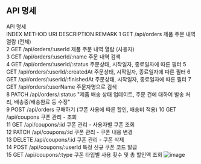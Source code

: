 
## API 명세


API 명세				
INDEX	METHOD	URI	DESCRIPTION	REMARK
1	GET	/api/orders	제품 주문 내역 열람 (전체)	
2	GET	/api/orders/:userId	제품 주문 내역 열람 (사용자)	
3	GET	/api/orders/:userId/:name	주문 내역 검색	
4	GET	/api/orders/:userId/:status	주문상태, 시작일자, 종료일자에 따른 필터	
5	GET	/api/orders/:userId/:createdAt	주문상태, 시작일자, 종료일자에 따른 필터	
6	GET	/api/orders/:userId/:finishedAt	주문상태, 시작일자, 종료일자에 따른 필터	
7	GET	/api/orders/:userName	주문자명으로 검색	
8	PATCH	/api/orders/:status	"제품 배송 상태 업데이트, 주문 건에 대하여 발송 처리, 
배송중/배송완료 등 수정"	
9	POST	/api/orders	구매하기 (쿠폰 사용에 따른 할인, 배송비 적용)	
10	GET	/api/coupons	쿠폰 관리 - 조회	
11	GET	/api/coupons/:id	쿠폰 관리 - 사용자별 쿠폰 조회	
12	PATCH	/api/coupons/:id	쿠폰 관리 - 쿠폰 내용 변경	
13	DELETE	/api/coupons/:id	쿠폰 관리 - 쿠폰 삭제	
14	POST	/api/coupons/:userId	특정 신규 쿠폰 코드 발급	
15	GET	/api/coupons/:type	쿠폰 타입별 사용 횟수 및 총 할인액 조회	![image](https://user-images.githubusercontent.com/90499822/199220880-4c5fbd00-b7f2-4036-898a-f52f4cc5303d.png)



